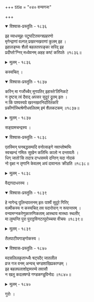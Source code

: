 +++
title = "०४० वन्यगजः"

+++



<details open><summary>विश्वास-प्रस्तुतिः - १८३६</summary>

इह व्याधव्यूहः पटुघटितयन्त्रप्रहरणो  
मृगेन्द्राणां वल्गत् प्रखरनखराणां कुलम् इह ।  
इहालङ्घ्यः शैलो बहलतरपङ्का सरिद् इह  
प्रदीप्तो’ग्निर् मध्येवनम् अहह कष्टं करिपतेः ॥१८३६॥
</details>

<details><summary>मूलम् - १८३६</summary>

इह व्याधव्यूहः पटुघटितयन्त्रप्रहरणो  
मृगेन्द्राणां वल्गत् प्रखरनखराणां कुलम् इह ।  
इहालङ्घ्यः शैलो बहलतरपङ्का सरिद् इह  
प्रदीप्तो’ग्निर् मध्येवनम् अहह कष्टं करिपतेः ॥१८३६॥
</details>


कस्यचित् ।  



<details open><summary>विश्वास-प्रस्तुतिः - १८३७</summary>

करिन् मा गर्जोच्चैर् मूगपतिर् इहास्ते’तिनिकटे  
न दृष्टस् त्वं दैवाद् अपसर सुदूरं द्रुतम् इतः ।  
न किं पश्यस्यग्रे खरनखरनिर्दारितकरि  
प्रकीर्णास्थिश्रेणीधवलितम् इमं शैलकटकम् ॥१८३७॥
</details>

<details><summary>मूलम् - १८३७</summary>

करिन् मा गर्जोच्चैर् मूगपतिर् इहास्ते’तिनिकटे  
न दृष्टस् त्वं दैवाद् अपसर सुदूरं द्रुतम् इतः ।  
न किं पश्यस्यग्रे खरनखरनिर्दारितकरि  
प्रकीर्णास्थिश्रेणीधवलितम् इमं शैलकटकम् ॥१८३७॥
</details>


सङ्ग्रामचन्द्रस्य ।  



<details open><summary>विश्वास-प्रस्तुतिः - १८३८</summary>

एतस्मिन् घनबद्धसम्पदि वनोत्सङ्गे नवाप्तोष्मभिः  
स्वच्छन्दं गमितः सुखेन कतिभिः कालो न दन्तावलैः ।  
धिग् जातो’सि तदात्र दग्धसमये दन्तिन् यदा नोदकं  
नो वृक्षा न तृणानि केवलम् अयं दावानलः क्रीडति ॥१८३८॥
</details>

<details><summary>मूलम् - १८३८</summary>

एतस्मिन् घनबद्धसम्पदि वनोत्सङ्गे नवाप्तोष्मभिः  
स्वच्छन्दं गमितः सुखेन कतिभिः कालो न दन्तावलैः ।  
धिग् जातो’सि तदात्र दग्धसमये दन्तिन् यदा नोदकं  
नो वृक्षा न तृणानि केवलम् अयं दावानलः क्रीडति ॥१८३८॥
</details>


वैद्यगदाधरस्य ।  



<details open><summary>विश्वास-प्रस्तुतिः - १८३९</summary>

हे नागेन्द्र पुलिन्दपत्तनम् इतः पार्श्वे सुदूरे गिरिर्  
वल्मीकस्य न कस्यचित् तव पदारोपान् न रूपान्तरम् ।  
वन्यामग्नकरेणुकारुणिकताम् आस्थाय मास्थाः स्थलीर्  
मा लुम्पन्ति पुरा पुराट्टविनटत्पूरोच्चया वीचयः ॥१८३९॥
</details>

<details><summary>मूलम् - १८३९</summary>

हे नागेन्द्र पुलिन्दपत्तनम् इतः पार्श्वे सुदूरे गिरिर्  
वल्मीकस्य न कस्यचित् तव पदारोपान् न रूपान्तरम् ।  
वन्यामग्नकरेणुकारुणिकताम् आस्थाय मास्थाः स्थलीर्  
मा लुम्पन्ति पुरा पुराट्टविनटत्पूरोच्चया वीचयः ॥१८३९॥
</details>


तैलपाटीयगाङ्गोकस्य ।  



<details open><summary>विश्वास-प्रस्तुतिः - १८४०</summary>

मदसलिलकृतान्ध्यैः षट्पदैर् जातलील  
व्रज गज वनम् अन्यच् चण्डशाखिप्रकाण्डम् ।  
इह बहलपलाशोद्दामरम्ये तवासौ   
न खलु कदलषण्डे गण्डकण्डूविनोदः ॥१८४०॥
</details>

<details><summary>मूलम् - १८४०</summary>

मदसलिलकृतान्ध्यैः षट्पदैर् जातलील  
व्रज गज वनम् अन्यच् चण्डशाखिप्रकाण्डम् ।  
इह बहलपलाशोद्दामरम्ये तवासौ   
न खलु कदलषण्डे गण्डकण्डूविनोदः ॥१८४०॥
</details>


गुरोः ।  